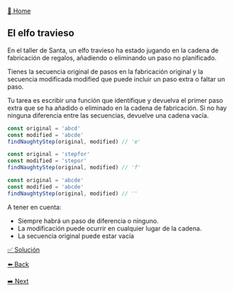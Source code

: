 [🏡 Home](https://github.com/jcuencagento/JCG-adventJS)

## El elfo travieso

En el taller de Santa, un elfo travieso ha estado jugando en la cadena de fabricación de regalos, 
añadiendo o eliminando un paso no planificado.

Tienes la secuencia original de pasos en la fabricación original y la secuencia modificada modified 
que puede incluir un paso extra o faltar un paso.

Tu tarea es escribir una función que identifique y devuelva el primer paso extra que se ha añadido o eliminado en la cadena de fabricación. 
Si no hay ninguna diferencia entre las secuencias, devuelve una cadena vacía.

```javascript
const original = 'abcd'
const modified = 'abcde'
findNaughtyStep(original, modified) // 'e'

const original = 'stepfor'
const modified = 'stepor'
findNaughtyStep(original, modified) // 'f'

const original = 'abcde'
const modified = 'abcde'
findNaughtyStep(original, modified) // ''
```


A tener en cuenta:
 - Siempre habrá un paso de diferencia o ninguno.
 - La modificación puede ocurrir en cualquier lugar de la cadena.
 - La secuencia original puede estar vacía


[✅ Solución](https://github.com/jcuencagento/codemberJCG/blob/master/december_03.js)


[⬅️ Back](https://github.com/jcuencagento/codemberJCG/blob/master/december_02.md)


[➡️ Next](https://github.com/jcuencagento/codemberJCG/blob/master/december_04.md)